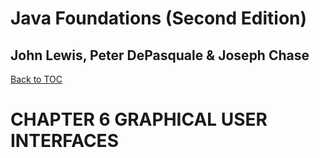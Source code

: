 # **Java Foundations (Second Edition)**
## John Lewis, Peter DePasquale & Joseph Chase

[Back to TOC](THE%20BOOK%20ON%20JAVA.md)

# CHAPTER 6 GRAPHICAL USER INTERFACES